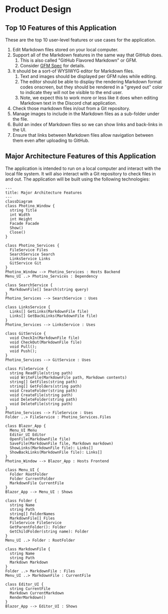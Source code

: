 # Product Design

## Top 10 Features of this Application

These are the top 10 user-level features or use cases for the application.

1. Edit Markdown files stored on your local computer.
2. Support all of the Markdown features in the same way that GitHub does.
   1. This is also called "GitHub Flavored Markdown" or GFM.
   2. Consider [GFM Spec](https://github.github.com/gfm/) for details.
3. It should be a sort-of WYSIWYG editor for Markdown files.
   1. Text and images should be displayed per GFM rules while editing.
   2. The editor should be able to display the rendering Markdown format codes onscreen, but they should be rendered in a "greyed out" color to indicate they will not be visible to the end user.
   3. Note, we expect this to work more or less like it does when editing Markdown text in the Discord chat application.
4. Check those markdown files in/out from a Git repository.
5. Manage images to include in the Markdown files as a sub-folder under the file.
6. Build an index of Markdown files so we can show links and back-links in the UI.
7. Ensure that links between Markdown files allow navigation between them even after uploading to GitHub.

## Major Architecture Features of this Application

The application is intended to run on a local computer and interact with the local file system. It will also interact with a Git repository to check files in and out. The application will be built using the following technologies:

```mermaid
---
title: Major Architecture Features
---
classDiagram
class Photino_Window {
  string Title
  int Width
  int Height
  Facade Facade
  Show()
  Close()
}

class Photino_Services {
  FileService Files
  SearchService Search
  LinksService Links
  GitService Git
}
Photino_Window --> Photino_Services : Hosts Backend
Menu_UI ..> Photino_Services : Dependency

class SearchService {
  MarkdownFile[] Search(string query)
}
Photino_Services --> SearchService : Uses

class LinksService {
  Links[] GetLinks(MarkdownFile file)
  Links[] GetBackLinks(MarkdownFile file)
}
Photino_Services --> LinksService : Uses

class GitService {
  void CheckIn(MarkdownFile file)
  void CheckOut(MarkdownFile file)
  void Pull();
  void Push();
}
Photino_Services --> GitService : Uses

class FileService {
  string ReadFile(string path)
  void WriteFile(MarkdownFile path, Markdown contents)
  string[] GetFiles(string path)
  string[] GetFolders(string path)
  void CreateFolder(string path)
  void CreateFile(string path)
  void DeleteFolder(string path)
  void DeleteFile(string path)
}
Photino_Services --> FileService : Uses
Folder ..> FileService : Photino_Services.Files

class Blazor_App {
  Menu_UI Menu
  Editor_UI Editor
  OpenFile(MarkdownFile file)
  SaveFile(MarkdownFile file, Markdown markdown)  
  ShowLinks(MarkdownFile file): Links[]
  ShowBackLinks(MarkdownFile file): Links[]
}
Photino_Window --> Blazor_App : Hosts Frontend

class Menu_UI {
  Folder RootFolder
  Folder CurrentFolder
  MarkdownFile CurrentFile
}
Blazor_App --> Menu_UI : Shows

class Folder {
  string Name
  string Path
  string[] FolderNames
  MarkdownFile[] Files
  FileService FileService
  GetParentFolder(): Folder
  GetChildFolder(string name): Folder
}
Menu_UI ..> Folder : RootFolder

class MarkdownFile {
  string Name
  string Path
  Markdown Markdown
}
Folder ..> MarkdownFile : Files
Menu_UI ..> MarkdownFile : CurrentFile

class Editor_UI {
  string CurrentFile
  Markdown CurrentMarkdown
  RenderMarkdown()
}
Blazor_App --> Editor_UI : Shows

```

